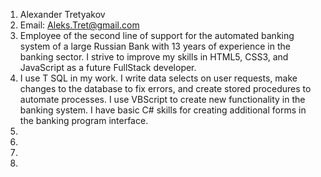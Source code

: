 1. Alexander Tretyakov
2. Email: Aleks.Tret@gmail.com
3. Employee of the second line of support for the automated banking system of a large Russian Bank with 13 years of experience in the banking sector. I strive to improve my skills in HTML5, CSS3, and JavaScript as a future FullStack developer.
4. I use T SQL in my work. I write data selects on user requests, make changes to the database to fix errors, and create stored procedures to automate processes. I use VBScript to create new functionality in the banking system. I have basic C# skills for creating additional forms in the banking program interface. 
5. 
6.
7. 
8. 
